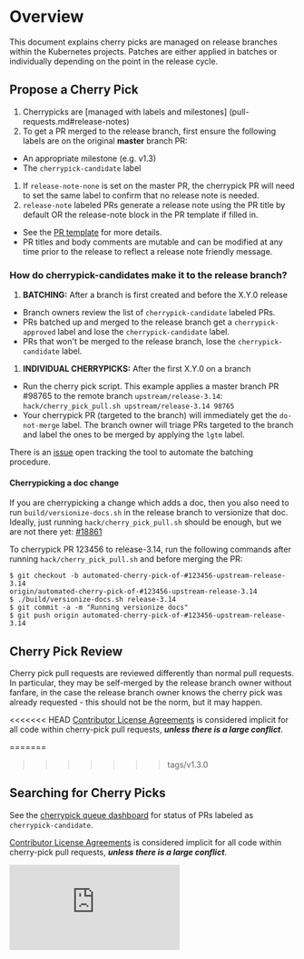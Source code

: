 <!-- BEGIN MUNGE: UNVERSIONED_WARNING -->


<!-- END MUNGE: UNVERSIONED_WARNING -->

# Overview

This document explains cherry picks are managed on release branches within the
Kubernetes projects.  Patches are either applied in batches or individually
depending on the point in the release cycle.

## Propose a Cherry Pick

1. Cherrypicks are [managed with labels and milestones]
(pull-requests.md#release-notes)
1. To get a PR merged to the release branch, first ensure the following labels
   are on the original **master** branch PR:
  * An appropriate milestone (e.g. v1.3)
  * The `cherrypick-candidate` label
1. If `release-note-none` is set on the master PR, the cherrypick PR will need
   to set the same label to confirm that no release note is needed.
1. `release-note` labeled PRs generate a release note using the PR title by
   default OR the release-note block in the PR template if filled in.
  * See the [PR template](../../.github/PULL_REQUEST_TEMPLATE.md) for more
    details.
  * PR titles and body comments are mutable and can be modified at any time
    prior to the release to reflect a release note friendly message.

### How do cherrypick-candidates make it to the release branch?

1. **BATCHING:** After a branch is first created and before the X.Y.0 release
  * Branch owners review the list of `cherrypick-candidate` labeled PRs.
  * PRs batched up and merged to the release branch get a `cherrypick-approved`
label and lose the `cherrypick-candidate` label.
  * PRs that won't be merged to the release branch, lose the
`cherrypick-candidate` label.

1. **INDIVIDUAL CHERRYPICKS:** After the first X.Y.0 on a branch
  * Run the cherry pick script. This example applies a master branch PR #98765
to the remote branch `upstream/release-3.14`:
`hack/cherry_pick_pull.sh upstream/release-3.14 98765`
  * Your cherrypick PR (targeted to the branch) will immediately get the
`do-not-merge` label. The branch owner will triage PRs targeted to
the branch and label the ones to be merged by applying the `lgtm`
label.

There is an [issue](https://github.com/kubernetes/kubernetes/issues/23347) open
tracking the tool to automate the batching procedure.

#### Cherrypicking a doc change

If you are cherrypicking a change which adds a doc, then you also need to run
`build/versionize-docs.sh` in the release branch to versionize that doc.
Ideally, just running `hack/cherry_pick_pull.sh` should be enough, but we are
not there yet: [#18861](https://github.com/kubernetes/kubernetes/issues/18861)

To cherrypick PR 123456 to release-3.14, run the following commands after
running `hack/cherry_pick_pull.sh` and before merging the PR:

```
$ git checkout -b automated-cherry-pick-of-#123456-upstream-release-3.14
origin/automated-cherry-pick-of-#123456-upstream-release-3.14
$ ./build/versionize-docs.sh release-3.14
$ git commit -a -m "Running versionize docs"
$ git push origin automated-cherry-pick-of-#123456-upstream-release-3.14
```

## Cherry Pick Review

Cherry pick pull requests are reviewed differently than normal pull requests. In
particular, they may be self-merged by the release branch owner without fanfare,
in the case the release branch owner knows the cherry pick was already
requested - this should not be the norm, but it may happen.

<<<<<<< HEAD
[Contributor License Agreements](http://releases.k8s.io/release-1.2/CONTRIBUTING.md) is considered implicit
for all code within cherry-pick pull requests, ***unless there is a large
conflict***.

=======
>>>>>>> tags/v1.3.0
## Searching for Cherry Picks

See the [cherrypick queue dashboard](http://cherrypick.k8s.io/#/queue) for
status of PRs labeled as `cherrypick-candidate`.

[Contributor License Agreements](http://releases.k8s.io/release-1.3/CONTRIBUTING.md) is
considered implicit for all code within cherry-pick pull requests, ***unless
there is a large conflict***.




<!-- BEGIN MUNGE: IS_VERSIONED -->
<!-- TAG IS_VERSIONED -->
<!-- END MUNGE: IS_VERSIONED -->




<!-- BEGIN MUNGE: IS_VERSIONED -->
<!-- TAG IS_VERSIONED -->
<!-- END MUNGE: IS_VERSIONED -->


<!-- BEGIN MUNGE: GENERATED_ANALYTICS -->
[![Analytics](https://kubernetes-site.appspot.com/UA-36037335-10/GitHub/docs/devel/cherry-picks.md?pixel)]()
<!-- END MUNGE: GENERATED_ANALYTICS -->
